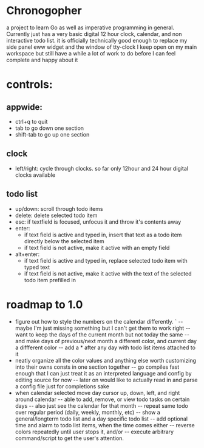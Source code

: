 # Chronogopher

a project to learn Go as well as imperative programming in general.  Currently just has a very basic digital 12 hour clock, calendar, and non interactive todo list.
it is officially technically good enough to replace my side panel eww widget and the window of tty-clock I keep open on my main workspace
but still have a while a lot of work to do before I can feel complete and happy about it


# controls:

## appwide:
- ctrl+q to quit
- tab to go down one section
- shift-tab to go up one section
## clock
- left/right: cycle through clocks.  so far only 12hour and 24 hour digital clocks available
## todo list
- up/down: scroll through todo items
- delete: delete selected todo item
- esc: if textfield is focused, unfocus it and throw it's contents away
- enter:
  - if text field is active and typed in, insert that text as a todo item directly below the selected item
  - if text field is not active, make it active with an empty field
- alt+enter:
  - if text field is active and typed in, replace selected todo item with typed text
  - if text field is not active, make it active with the text of the selected todo item prefilled in


# roadmap to 1.0

- figure out how to style the numbers on the calendar differently.
` -- maybe I'm just missing something but I can't get them to work right
  -- want to keep the days of the current month but not today the same
  -- and make days of previous/next month a different color, and current day a diffferent color
  -- add a * after any day with todo list items attached to it
- neatly organize all the color values and anything else worth customizing into their owns consts in one section together
  -- go compiles fast enough that I can just treat it as an interpreted language and config by editing source for now
  -- later on would like to actually read in and parse a config file just for completions sake
- when calendar selected move day cursor up, down, left, and right around calendar
 -- able to add, remove, or view todo tasks on certain days
 -- also just see the calendar for that month
 -- repeat same todo over regular period (daily, weekly, monthly, etc)
 -- show a general/longterm todo list and a day specific todo list
 -- add optional time and alarm to todo list items, when the time comes either
   -- reverse colors repeatedly until user stops it, and/or
   -- execute arbitrary command/script to get the user's attention.
